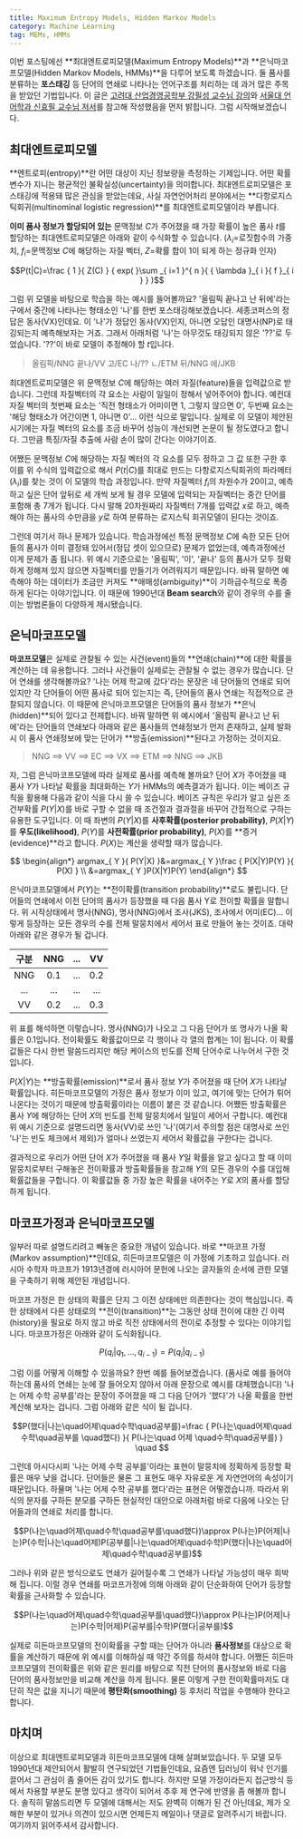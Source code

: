 ```yaml
---
title: Maximum Entropy Models, Hidden Markov Models
category: Machine Learning
tag: MEMs, HMMs
---
```


이번 포스팅에선 **최대엔트로피모델(Maximum Entropy Models)**과 **은닉마코프모델(Hidden Markov Models, HMMs)**을 다루어 보도록 하겠습니다. 둘 품사를 분류하는 **포스태깅** 등 단어의 연쇄로 나타나는 언어구조를 처리하는 데 과거 많은 주목을 받았던 기법입니다. 이 글은 [고려대 산업경영공학부 강필성 교수님 강의](https://github.com/pilsung-kang/text-mining)와 [서울대 언어학과 신효필 교수님 저서](http://www.kyobobook.co.kr/product/detailViewKor.laf?mallGb=KOR&ejkGb=KOR&barcode=9788952113719)를 참고해 작성했음을 먼저 밝힙니다. 그럼 시작해보겠습니다.



## 최대엔트로피모델

**엔트로피(entropy)**란 어떤 대상이 지닌 정보량을 측정하는 기제입니다. 어떤 확률변수가 지니는 평균적인 불확실성(uncertainty)을 의미합니다. 최대엔트로피모델은 포스태깅에 적용돼 많은 관심을 받았는데요, 사실 자연언어처리 분야에서는 **다항로지스틱회귀(multinominal logistic regression)**를 최대엔트로피모델이라 부릅니다. 

**이미 품사 정보가 할당되어 있는** 문맥정보 $C$가 주어졌을 때 가장 확률이 높은 품사 $t$를 할당하는 최대엔트로피모델은 아래와 같이 수식화할 수 있습니다. ($λ_i$=로짓함수의 가중치, $f_i$=문맥정보 $C$에 해당하는 자질 벡터, $Z$=확률 합이 1이 되게 하는 정규화 인자)

$$P(t|C)=\frac { 1 }{ Z(C) } { exp( }\sum _{ i=1 }^{ n }{ { \lambda  }_{ i }{ f }_{ i } } )$$

그럼 위 모델을 바탕으로 학습을 하는 예시를 들어볼까요? '올림픽 끝나고 난 뒤에'라는 구에서 중간에 나타나는 형태소인 '나'를 한번 포스태깅해보겠습니다. 세종코퍼스의 정답은 동사(VX)인데요. 이 '나'가 정답인 동사(VX)인지, 아니면 오답인 대명사(NP)로 태깅되는지 예측해보자는 거죠. 그래서 아래처럼 '나'는 아무것도 태깅되지 않은 '??'로 두었습니다. '??'이 바로 모델이 추정해야 할 $t$입니다.

> 올림픽/NNG 끝나/VV 고/EC 나/?? ㄴ/ETM 뒤/NNG 에/JKB

최대엔트로피모델은 위 문맥정보 $C$에 해당하는 여러 자질(feature)들을 입력값으로 받습니다. 그런데 자질벡터의 각 요소는 사람이 일일이 정해서 넣어주어야 합니다. 예컨대 자질 벡터의 첫번째 요소는 '직전 형태소가 어미이면 1, 그렇지 않으면 0', 두번째 요소는 '해당 형태소가 어간이면 1, 아니면 0'... 이런 식으로 말입니다. 실제로 이 모델이 제안된 시기에는 자질 벡터의 요소를 조금 바꾸어 성능이 개선되면 논문이 될 정도였다고 합니다. 그만큼 특징/자질 추출에 사람 손이 많이 간다는 이야기이죠.

어쨌든 문맥정보 $C$에 해당하는 자질 벡터의 각 요소를 모두 정하고 그 값 또한 구한 후 이를 위 수식의 입력값으로 해서 $P(t$\|$C)$를 최대로 만드는 다항로지스틱회귀의 파라메터($λ_i$)를 찾는 것이 이 모델의 학습 과정입니다. 만약 자질벡터 $f_i$의 차원수가 20이고, 예측하고 싶은 단어 앞뒤로 세 개씩 보게 될 경우 모델에 입력되는 자질벡터는 중간 단어를 포함해 총 7개가 됩니다. 다시 말해 20차원짜리 자질벡터 7개를 입력값 $x$로 하고, 예측해야 하는 품사의 수만큼을 $y$로 하여 분류하는 로지스틱 회귀모델이 된다는 것이죠. 

그런데 여기서 하나 문제가 있습니다. 학습과정에선 특정 문맥정보 $C$에 속한 모든 단어들의 품사가 이미 결정돼 있어서(정답 셋이 있으므로) 문제가 없었는데, 예측과정에선 이게 문제가 좀 됩니다. 위 예시 기준으로는 '올림픽', '이', '끝나' 등의 품사가 모두 정확하게 정해져 있지 않으면 자질벡터를 만들기가 어려워지기 때문입니다. 바꿔 말하면 예측해야 하는 데이터가 조금만 커져도 **애매성(ambiguity)**이 기하급수적으로 폭증하게 된다는 이야기입니다. 이 때문에 1990년대 **Beam search**와 같이 경우의 수를 줄이는 방법론들이 다양하게 제시됐습니다. 



## 은닉마코프모델

**마코프모델**은 실제로 관찰될 수 있는 사건(event)들의 **연쇄(chain)**에 대한 확률을 계산하는 데 유용합니다. 그러나 사건들이 실제로는 관찰될 수 없는 경우가 많습니다. 단어 연쇄를 생각해볼까요? '나는 어제 학교에 갔다'라는 문장은 네 단어들의 연쇄로 되어 있지만 각 단어들이 어떤 품사로 되어 있는지는 즉, 단어들의 품사 연쇄는 직접적으로 관찰되지 않습니다. 이 때문에 은닉마코프모델은 단어들의 품사 정보가 **은닉(hidden)**되어 있다고 전제합니다. 바꿔 말하면 위 예시에서 '올림픽 끝나고 난 뒤에'라는 단어들의 연쇄보다 아래와 같은 품사들의 연쇄정보가 먼저 존재하고, 실제 발화시 이 품사 연쇄정보에 맞는 단어가 **방출(emission)**된다고 가정하는 것이지요. 

> NNG ==> VV ==> EC ==> VX ==> ETM ==> NNG ==> JKB

자, 그럼 은닉마코프모델에 따라 실제로 품사를 예측해 볼까요? 단어 $X$가 주어졌을 때 품사 $Y$가 나타날 확률을 최대화하는 $Y$가 HMMs의 예측결과가 됩니다. 이는 베이즈 규칙을 활용해 다음과 같이 식을 다시 쓸 수 있습니다. 베이즈 규칙은 우리가 알고 싶은 조건부확률 $P(Y$\|$X)$를 바로 구할 수 없을 때 조건절과 결과절을 바꾸어 간접적으로 구하는 유용한 도구입니다. 이 때 좌변의 $P(Y$\|$X)$를 **사후확률(posterior probability)**, $P(X$\|$Y)$를 **우도(likelihood)**, $P(Y)$를 **사전확률(prior probability)**, $P(X)$를 **증거(evidence)**라고 합니다. $P(X)$는 계산을 생략할 때가 많습니다.


$$
\begin{align*}
argmax_{ Y }{ P(Y|X) }&=argmax_{ Y }\frac { P(X|Y)P(Y) }{ P(X) } \\ 
&=argmax_{ Y }P(X|Y)P(Y)
\end{align*}
$$



은닉마코프모델에서 $P(Y)$는 **전이확률(transition probability)**로도 불립니다. 단어들의 연쇄에서 이전 단어의 품사가 등장했을 때 다음 품사 Y로 전이할 확률을 말합니다. 위 시작상태에서 명사(NNG), 명사(NNG)에서 조사(JKS), 조사에서 어미(EC)... 이렇게 등장하는 모든 경우의 수를 전체 말뭉치에서 세어서 표로 만들어 놓는 것이죠. 대략 아래와 같은 경우가 될 겁니다.

|  구분  | NNG  | ...  |  VV  |
| :--: | :--: | :--: | :--: |
| NNG  | 0.1  | ...  | 0.2  |
| ...  | ...  | ...  | ...  |
|  VV  | 0.2  | ...  | 0.3  |

위 표를 해석하면 이렇습니다. 명사(NNG)가 나오고 그 다음 단어가 또 명사가 나올 확률은 0.1입니다. 전이확률도 확률값이므로 각 행이나 각 열의 합계는 1이 됩니다. 이 확률값들은 다시 한번 말씀드리지만 해당 케이스의 빈도를 전체 단어수로 나누어서 구한 것입니다.

$P(X$\|$Y)$는 **방출확률(emission)**로서 품사 정보 $Y$가 주어졌을 때 단어 $X$가 나타날 확률입니다. 히든마코프모델의 가정은 품사 정보가 이미 있고, 여기에 맞는 단어가 튀어나온다는 것이기 때문에 방출확률이라는 이름이 붙은 것 같습니다. 어쨌든 방출확률은 품사 $Y$에 해당하는 단어 $X$의 빈도를 전체 말뭉치에서 일일이 세어서 구합니다. 예컨대 위 예시 기준으로 설명드리면 동사(VV)로 쓰인 '나'(여기서 주의할 점은 대명사로 쓰인 '나'는 빈도 체크에서 제외)가 얼마나 쓰였는지 세어서 확률값을 구한다는 겁니다.

결과적으로 우리가 어떤 단어 $X$가 주어졌을 때 품사 $Y$일 확률을 알고 싶다고 할 때 이미 말뭉치로부터 구해놓은 전이확률과 방출확률들을 참고해 $Y$의 모든 경우의 수를 대입해 확률값들을 구합니다. 이 확률값들 중 가장 높은 확률을 내어주는 $Y$로 $X$의 품사를 할당하게 됩니다.



## 마코프가정과 은닉마코프모델

일부러 따로 설명드리려고 빼놓은 중요한 개념이 있습니다. 바로 **마코프 가정(Markov assumption)**인데요, 히든마코프모델은 이 가정에 기초하고 있습니다. 러시아 수학자 마코프가 1913년경에 러시아어 문헌에 나오는 글자들의 순서에 관한 모델을 구축하기 위해 제안된 개념입니다. 

마코프 가정은 한 상태의 확률은 단지 그 이전 상태에만 의존한다는 것이 핵심입니다. 즉 한 상태에서 다른 상태로의 **전이(transition)**는 그동안 상태 전이에 대한 긴 이력(history)을 필요로 하지 않고 바로 직전 상태에서의 전이로 추정할 수 있다는 이야기입니다. 마코프가정은 아래와 같이 도식화됩니다.



$$P({ q }_{ i }|{ q }_{ 1 },...,{ q }_{ i-1 })=P({ q }_{ i }|{ q }_{ i-1 })$$



그럼 이를 어떻게 이해할 수 있을까요? 한번 예를 들어보겠습니다. (품사로 예를 들어야 하는데 품사의 연쇄는 눈에 잘 들어오지 않아서 아래 문장으로 예시를 대체했습니다) '나는 어제 수학 공부를'라는 문장이 주어졌을 때 그 다음 단어가 '했다'가 나올 확률을 한번 계산해 보자는 겁니다. 그럼 아래와 같은 식이 될 겁니다. 



$$P(했다|나는\quad어제\quad수학\quad공부를)=\frac { P(나는\quad어제\quad수학\quad공부를 \quad했다) }{ P(나는\quad 어제 \quad수학\quad공부를) } \quad $$



그런데 아시다시피 '나는 어제 수학 공부를'이라는 표현이 말뭉치에 정확하게 등장할 확률은 매우 낮을 겁니다. 단어들은 물론 그 표현도 매우 자유로운 게 자연언어의 속성이기 때문입니다. 하물며 '나는 어제 수학 공부를 했다'라는 표현은 어떻겠습니까. 따라서 위 식의 분자를 구하든 분모를 구하든 현실적인 대안으로 아래처럼 바로 다음에 나오는 단어들과의 연쇄로 처리를 합니다.



$$P(나는\quad어제\quad수학\quad공부를\quad했다)\approx P(나는)P(어제|나는)P(수학|나는\quad어제)P(공부를|나는\quad어제\quad수학)P(했다|나는\quad어제\quad수학\quad공부를)$$



그러나 위와 같은 방식으로도 연쇄가 길어질수록 그 연쇄가 나타날 가능성이 매우 희박해 집니다. 이럴 경우 연쇄를 마코프가정에 의해 아래와 같이 단순화하여 단어가 등장할 확률을 근사화할 수 있습니다.



$$P(나는\quad어제\quad수학\quad공부를\quad했다)\approx P(나는)P(어제|나는)P(수학|어제)P(공부를|수학)P(했다|공부를)$$



실제로 히든마코프모델의 전이확률을 구할 때는 단어가 아니라 **품사정보**를 대상으로 확률을 계산하기 때문에 위 예시를 이해하실 때 약간 주의를 하셔야 합니다. 어쨌든 히든마코프모델의 전이확률은 위와 같은 원리를 바탕으로 직전 단어의 품사정보와 바로 다음 단어의 품사정보만을 비교해 계산을 하게 됩니다. 물론 이렇게 구한 전이확률마저도 대단히 작은 값을 지니기 때문에 **평탄화(smoothing)** 등 후처리 작업을 수행해야 한다고 합니다.



## 마치며

이상으로 최대엔트로피모델과 히든마코프모델에 대해 살펴보았습니다. 두 모델 모두 1990년대 제안되어서 활발히 연구되었던 기법들인데요, 요즘엔 딥러닝이 워낙 인기를 끌어서 그 관심이 좀 줄어든 감이 있기도 합니다. 하지만 모델 가정이라든지 접근방식 등에서 차용할 부분도 분명 있다고 생각이 되어서 추후 제 연구에 반영을 좀 해볼까 합니다. 솔직히 말씀드리면 두 모델에 대해서는 저도 완벽히 이해가 된 건 아닌데요, 제가 오해한 부분이 있거나 의견이 있으시면 언제든지 메일이나 댓글로 알려주시기 바랍니다. 여기까지 읽어주셔서 감사합니다.


